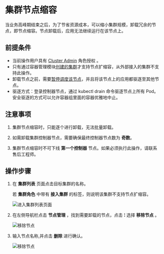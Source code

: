 # 集群节点缩容

当业务高峰期结束之后，为了节省资源成本，可以缩小集群规模，卸载冗余的节点，即节点缩容。节点卸载后，应用无法继续运行在该节点上。

## 前提条件

- 当前操作用户具有 [Cluster Admin](../permissions/permission-brief.md) 角色授权 。
- 只有通过容器管理模块[创建的集群](../clusters/create-cluster.md)才支持节点扩缩容，从外部接入的集群不支持此操作。
- 卸载节点之前，需要[暂停调度该节点](schedule.md)，并且将该节点上的应用都驱逐至其他节点。
- 驱逐方式：登录控制器节点，通过 kubectl drain 命令驱逐节点上所有 Pod。安全驱逐的方式可以允许容器组里面的容器优雅地中止。

## 注意事项

1. 集群节点缩容时，只能逐个进行卸载，无法批量卸载。

2. 如需卸载集群控制器节点，需要确保最终控制器节点数为 **奇数**。

3. 集群节点缩容时不可下线 **第一个控制器** 节点。如果必须执行此操作，请联系售后工程师。

## 操作步骤

1. 在 __集群列表__ 页面点击目标集群的名称。

    若 __集群角色__ 中带有 __接入集群__ 的标签，则说明该集群不支持节点扩缩容。

    ![进入集群列表页面](https://docs.daocloud.io/daocloud-docs-images/docs/kpanda/images/addnode01.png)

2. 在左侧导航栏点击 __节点管理__ ，找到需要卸载的节点，点击 __ⵗ__ 选择 __移除节点__ 。

    ![移除节点](https://docs.daocloud.io/daocloud-docs-images/docs/kpanda/images/deletenode01.png)

3. 输入节点名称,并点击 __删除__ 进行确认。

    ![移除节点](https://docs.daocloud.io/daocloud-docs-images/docs/kpanda/images/deletenode02.png)

